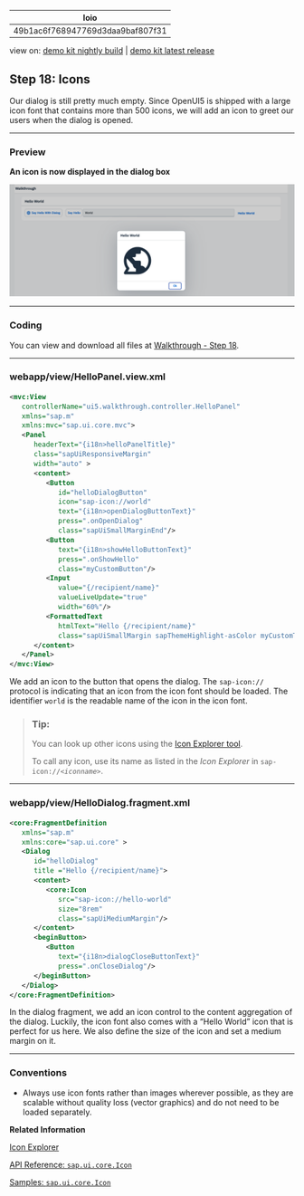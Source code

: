 <!-- loio49b1ac6f768947769d3daa9baf807f31 -->

| loio |
| -----|
| 49b1ac6f768947769d3daa9baf807f31 |

<div id="loio">

view on: [demo kit nightly build](https://sdk.openui5.org/nightly/#/topic/49b1ac6f768947769d3daa9baf807f31) | [demo kit latest release](https://sdk.openui5.org/topic/49b1ac6f768947769d3daa9baf807f31)</div>

## Step 18: Icons

Our dialog is still pretty much empty. Since OpenUI5 is shipped with a large icon font that contains more than 500 icons, we will add an icon to greet our users when the dialog is opened.

***

### Preview

  
  
**An icon is now displayed in the dialog box**

![](images/loiofbc48e23cc7d45e393cc95bbbfc6e0a3_LowRes.png "An icon is now displayed in the dialog box")

***

<a name="loio49b1ac6f768947769d3daa9baf807f31__section_pg2_zgk_syb"/>

### Coding

You can view and download all files at [Walkthrough - Step 18](https://sdk.openui5.org/entity/sap.m.tutorial.walkthrough/sample/sap.m.tutorial.walkthrough.18).

***

<a name="loio49b1ac6f768947769d3daa9baf807f31__section_qg2_zgk_syb"/>

### webapp/view/HelloPanel.view.xml

```xml
<mvc:View
   controllerName="ui5.walkthrough.controller.HelloPanel"
   xmlns="sap.m"
   xmlns:mvc="sap.ui.core.mvc">
   <Panel
      headerText="{i18n>helloPanelTitle}"
      class="sapUiResponsiveMargin"
      width="auto" >
      <content>
         <Button
            id="helloDialogButton"
            icon="sap-icon://world"
            text="{i18n>openDialogButtonText}"
            press=".onOpenDialog"
            class="sapUiSmallMarginEnd"/>
         <Button
            text="{i18n>showHelloButtonText}"
            press=".onShowHello"
            class="myCustomButton"/>
         <Input
            value="{/recipient/name}"
            valueLiveUpdate="true"
            width="60%"/>
         <FormattedText
            htmlText="Hello {/recipient/name}"
            class="sapUiSmallMargin sapThemeHighlight-asColor myCustomText"/>
      </content>
   </Panel>
</mvc:View>
```

We add an icon to the button that opens the dialog. The `sap-icon://` protocol is indicating that an icon from the icon font should be loaded. The identifier `world` is the readable name of the icon in the icon font.

> ### Tip:  
> You can look up other icons using the [Icon Explorer tool](https://sdk.openui5.org/test-resources/sap/m/demokit/iconExplorer/webapp/index.html).
> 
> To call any icon, use its name as listed in the *Icon Explorer* in <code>sap-icon://<i>&lt;iconname&gt;</i></code>.

***

### webapp/view/HelloDialog.fragment.xml

```xml
<core:FragmentDefinition
   xmlns="sap.m"
   xmlns:core="sap.ui.core" >
   <Dialog
      id="helloDialog"
      title ="Hello {/recipient/name}">
      <content>
         <core:Icon
            src="sap-icon://hello-world"
            size="8rem"
            class="sapUiMediumMargin"/>
      </content>
      <beginButton>
         <Button
            text="{i18n>dialogCloseButtonText}"
            press=".onCloseDialog"/>
      </beginButton>
   </Dialog>
</core:FragmentDefinition>
```

In the dialog fragment, we add an icon control to the content aggregation of the dialog. Luckily, the icon font also comes with a “Hello World” icon that is perfect for us here. We also define the size of the icon and set a medium margin on it.

***

### Conventions

-   Always use icon fonts rather than images wherever possible, as they are scalable without quality loss \(vector graphics\) and do not need to be loaded separately.


**Related Information**  


[Icon Explorer](https://sdk.openui5.org/test-resources/sap/m/demokit/iconExplorer/webapp/index.html)

[API Reference: `sap.ui.core.Icon`](https://sdk.openui5.org/api/sap.ui.core.Icon)

[Samples: `sap.ui.core.Icon` ](https://sdk.openui5.org/entity/sap.ui.core.Icon)

